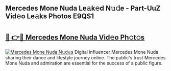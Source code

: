 ## Mercedes Mone Nuda Le𝚊k𝚎d N𝚞𝚍e - Part-UuZ Vid𝚎o Le𝚊ks Photos E9QS1

# <h2><a href="http://fbfcgh.evod.top/?m=Mercedes+Mone+Nuda">🔗 👉🔴 Mercedes Mone Nuda Vid𝚎o Ph𝚘t𝚘s</a></h2>

[![Mercedes Mone Nuda N𝚞d𝚎s](https://i.imgur.com/8V9OHl7.gif)](http://fbfcgh.evod.top/?m=Mercedes+Mone+Nuda)
Digital influencer Mercedes Mone Nuda sharing their dance and lifestyle journey online. The public's trust Mercedes Mone Nuda and admiration are essential for the success of a public figure. 
